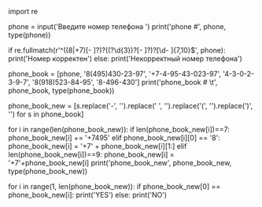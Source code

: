 import re

phone = input('Введите номер телефона ')
print('phone #', phone, type(phone))

if re.fullmatch(r'^((8|\+7)[\- ]?)?(\(?\d{3}\)?[\- ]?)?[\d\- ]{7,10}$', phone):
    print('Номер корректен')
else:
    print('Некорректный номер телефона')

phone_book = [phone, '8(495)430-23-97', '+7-4-95-43-023-97',
              '4-3-0-2-3-9-7', '8(918)523-84-95', '8-496-430']
print('phone_book # \t', phone_book, type(phone_book))

phone_book_new = [s.replace('-', '').replace(' ', '').replace('(', '').replace(')', '')
                  for s in phone_book]

for i in range(len(phone_book_new)):
    if len(phone_book_new[i])==7:
        phone_book_new[i] += '+7495'
    elif phone_book_new[i][0] == '8':
        phone_book_new[i] = '+7' + phone_book_new[i][1:]
    elif len(phone_book_new[i])==9:
        phone_book_new[i] = '+7'+phone_book_new[i]
print('phone_book_new', phone_book_new, type(phone_book_new))

for i in range(1, len(phone_book_new)):
    if phone_book_new[0] == phone_book_new[i]:
        print('YES')
    else:
        print('NO')
